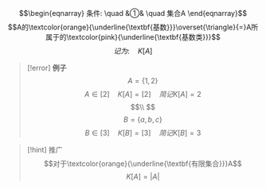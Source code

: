 $$\begin{eqnarray}
条件: \quad
&①& \quad 集合A 
\end{eqnarray}$$
$$A的\textcolor{orange}{\underline{\textbf{基数}}}\overset{\triangle}{=}A所属于的\textcolor{pink}{\underline{\textbf{基数类}}}$$
$$记为: \quad K[A]$$

>[!error] **例子**
>$$A=\{1,2\}$$
>$$A \in [2] \quad K[A]=[2] \quad 简记K[A]=2$$
>$$\\ $$
>$$B=\{a,b,c\}$$
>$$B \in[3] \quad K[B]=[3] \quad 简记K[B]=3$$

>[!hint] 推广
>$$对于\textcolor{orange}{\underline{\textbf{有限集合}}}A$$
>$$K[A]=|A|$$